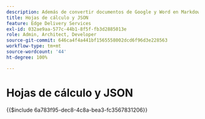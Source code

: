 ```yaml
---
description: Además de convertir documentos de Google y Word en Markdown y marcado de HTML, AEM también convierte hojas de cálculo (libros de trabajo de Microsoft Excel y Google Sheets) en archivos JSON que su sitio web o aplicación web puede consumir fácilmente.
title: Hojas de cálculo y JSON
feature: Edge Delivery Services
exl-id: 032ae9aa-577c-44b1-8f5f-fb3d2885013e
role: Admin, Architect, Developer
source-git-commit: 646ca4f4a441bf1565558002dcd6f96d3e228563
workflow-type: tm+mt
source-wordcount: '44'
ht-degree: 100%

---
```


# Hojas de cálculo y JSON

{{$include 6a783f95-dec8-4c8a-bea3-fc3567831206}}
